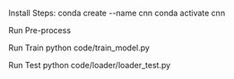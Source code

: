 
Install Steps:
    conda create --name cnn
    conda activate cnn


Run Pre-process


Run Train
    python code/train_model.py


Run Test
    python code/loader/loader_test.py